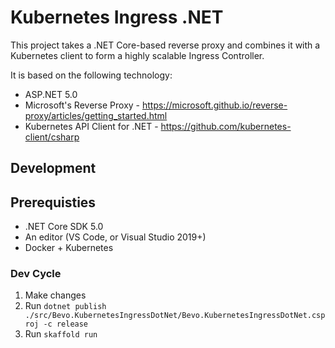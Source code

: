 # Kubernetes Ingress .NET

This project takes a .NET Core-based reverse proxy and combines it with a Kubernetes client to form a highly scalable Ingress Controller.

It is based on the following technology:
- ASP.NET 5.0
- Microsoft's Reverse Proxy - https://microsoft.github.io/reverse-proxy/articles/getting_started.html
- Kubernetes API Client for .NET - https://github.com/kubernetes-client/csharp

## Development

## Prerequisties

- .NET Core SDK 5.0
- An editor (VS Code, or Visual Studio 2019+)
- Docker + Kubernetes

### Dev Cycle

1. Make changes
1. Run `dotnet publish ./src/Bevo.KubernetesIngressDotNet/Bevo.KubernetesIngressDotNet.csproj -c release`
1. Run `skaffold run`
